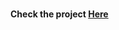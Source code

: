 <br>


<Strong>Check the project <a href="https://mystifying-wiles-5c3bf8.netlify.app/" target="_blank"> Here</a></Strong>
